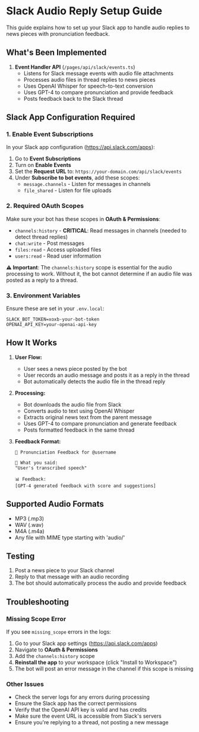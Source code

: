 # Slack Audio Reply Setup Guide

This guide explains how to set up your Slack app to handle audio replies to news pieces with pronunciation feedback.

## What's Been Implemented

1. **Event Handler API** (`/pages/api/slack/events.ts`)
   - Listens for Slack message events with audio file attachments
   - Processes audio files in thread replies to news pieces
   - Uses OpenAI Whisper for speech-to-text conversion
   - Uses GPT-4 to compare pronunciation and provide feedback
   - Posts feedback back to the Slack thread

## Slack App Configuration Required

### 1. Enable Event Subscriptions

In your Slack app configuration (https://api.slack.com/apps):

1. Go to **Event Subscriptions**
2. Turn on **Enable Events**
3. Set the **Request URL** to: `https://your-domain.com/api/slack/events`
4. Under **Subscribe to bot events**, add these scopes:
   - `message.channels` - Listen for messages in channels
   - `file_shared` - Listen for file uploads

### 2. Required OAuth Scopes

Make sure your bot has these scopes in **OAuth & Permissions**:
- `channels:history` - **CRITICAL**: Read messages in channels (needed to detect thread replies)
- `chat:write` - Post messages
- `files:read` - Access uploaded files
- `users:read` - Read user information

**⚠️ Important**: The `channels:history` scope is essential for the audio processing to work. Without it, the bot cannot determine if an audio file was posted as a reply to a thread.

### 3. Environment Variables

Ensure these are set in your `.env.local`:
```
SLACK_BOT_TOKEN=xoxb-your-bot-token
OPENAI_API_KEY=your-openai-api-key
```

## How It Works

1. **User Flow:**
   - User sees a news piece posted by the bot
   - User records an audio message and posts it as a reply in the thread
   - Bot automatically detects the audio file in the thread reply

2. **Processing:**
   - Bot downloads the audio file from Slack
   - Converts audio to text using OpenAI Whisper
   - Extracts original news text from the parent message
   - Uses GPT-4 to compare pronunciation and generate feedback
   - Posts formatted feedback in the same thread

3. **Feedback Format:**
   ```
   🎤 Pronunciation Feedback for @username

   📝 What you said:
   "User's transcribed speech"

   📊 Feedback:
   [GPT-4 generated feedback with score and suggestions]
   ```

## Supported Audio Formats

- MP3 (.mp3)
- WAV (.wav)
- M4A (.m4a)
- Any file with MIME type starting with 'audio/'

## Testing

1. Post a news piece to your Slack channel
2. Reply to that message with an audio recording
3. The bot should automatically process the audio and provide feedback

## Troubleshooting

### Missing Scope Error
If you see `missing_scope` errors in the logs:
1. Go to your Slack app settings (https://api.slack.com/apps)
2. Navigate to **OAuth & Permissions**
3. Add the `channels:history` scope
4. **Reinstall the app** to your workspace (click "Install to Workspace")
5. The bot will post an error message in the channel if this scope is missing

### Other Issues
- Check the server logs for any errors during processing
- Ensure the Slack app has the correct permissions
- Verify that the OpenAI API key is valid and has credits
- Make sure the event URL is accessible from Slack's servers
- Ensure you're replying to a thread, not posting a new message 